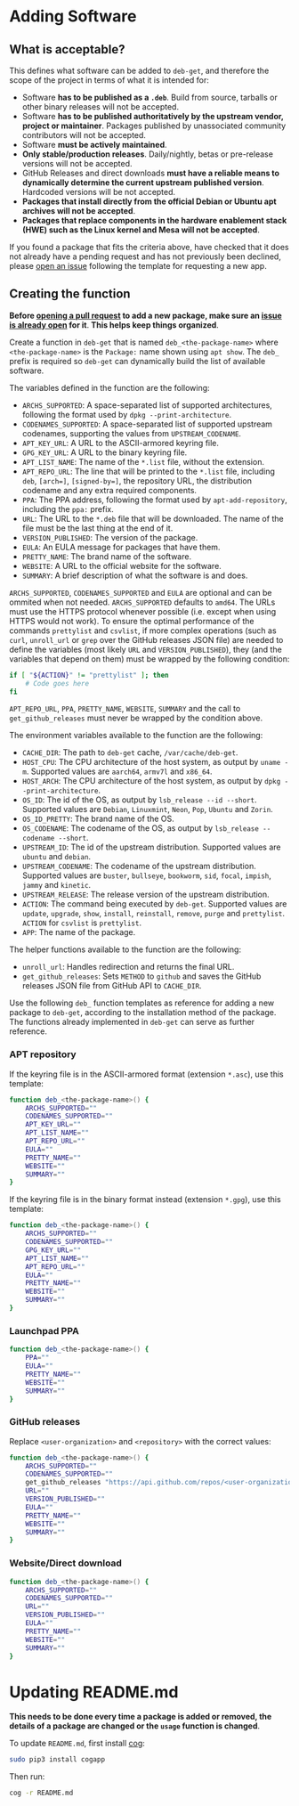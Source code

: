 # Adding Software
## What is acceptable?
This defines what software can be added to `deb-get`, and therefore the scope of the project in terms of what it is intended for:
* Software **has to be published as a `.deb`**. Build from source, tarballs or other binary releases will not be accepted.
* Software **has to be published authoritatively by the upstream vendor, project or maintainer**. Packages published by unassociated community contributors will not be accepted.
* Software **must be actively maintained**.
* **Only stable/production releases**. Daily/nightly, betas or pre-release versions will not be accepted.
* GitHub Releases and direct downloads **must have a reliable means to dynamically determine the current upstream published version**. Hardcoded versions will be not accepted.
* **Packages that install directly from the official Debian or Ubuntu apt archives will not be accepted**.
* **Packages that replace components in the hardware enablement stack (HWE) such as the Linux kernel and Mesa will not be accepted**.

If you found a package that fits the criteria above, have checked that it does not already have a pending request and has not previously been declined, please [open an issue](../../issues/new) following the template for requesting a new app.

## Creating the function
**Before [opening a pull request](../../pulls) to add a new package, make sure an [issue is already open](../../issues) for it**. **This helps keep things organized**.

Create a function in `deb-get` that is named `deb_<the-package-name>` where `<the-package-name>` is the `Package:` name shown using `apt show`. The `deb_` prefix is required so `deb-get` can dynamically build the list of available software.

The variables defined in the function are the following:
* `ARCHS_SUPPORTED`: A space-separated list of supported architectures, following the format used by `dpkg --print-architecture`.
* `CODENAMES_SUPPORTED`: A space-separated list of supported upstream codenames, supporting the values from `UPSTREAM_CODENAME`.
* `APT_KEY_URL`: A URL to the ASCII-armored keyring file.
* `GPG_KEY_URL`: A URL to the binary keyring file.
* `APT_LIST_NAME`: The name of the `*.list` file, without the extension.
* `APT_REPO_URL`: The line that will be printed to the `*.list` file, including `deb`, `[arch=]`, `[signed-by=]`, the repository URL, the distribution codename and any extra required components.
* `PPA`: The PPA address, following the format used by `apt-add-repository`, including the `ppa:` prefix.
* `URL`: The URL to the `*.deb` file that will be downloaded. The name of the file must be the last thing at the end of it.
* `VERSION_PUBLISHED`: The version of the package.
* `EULA`: An EULA message for packages that have them.
* `PRETTY_NAME`: The brand name of the software.
* `WEBSITE`: A URL to the official website for the software.
* `SUMMARY`: A brief description of what the software is and does.

`ARCHS_SUPPORTED`, `CODENAMES_SUPPORTED` and `EULA` are optional and can be ommited when not needed. `ARCHS_SUPPORTED` defaults to `amd64`. The URLs must use the HTTPS protocol whenever possible (i.e. except when using HTTPS would not work). To ensure the optimal performance of the commands `prettylist` and `csvlist`, if more complex operations (such as `curl`, `unroll_url` or `grep` over the GitHub releases JSON file) are needed to define the variables (most likely `URL` and `VERSION_PUBLISHED`), they (and the variables that depend on them) must be wrapped by the following condition:
```bash
if [ "${ACTION}" != "prettylist" ]; then
    # Code goes here
fi
```

`APT_REPO_URL`, `PPA`, `PRETTY_NAME`, `WEBSITE`, `SUMMARY` and the call to `get_github_releases` must never be wrapped by the condition above.

The environment variables available to the function are the following:
* `CACHE_DIR`: The path to `deb-get` cache, `/var/cache/deb-get`.
* `HOST_CPU`: The CPU architecture of the host system, as output by `uname -m`. Supported values are `aarch64`, `armv7l` and `x86_64`.
* `HOST_ARCH`: The CPU architecture of the host system, as output by `dpkg --print-architecture`.
* `OS_ID`: The id of the OS, as output by `lsb_release --id --short`. Supported values are `Debian`, `Linuxmint`, `Neon`, `Pop`, `Ubuntu` and `Zorin`.
* `OS_ID_PRETTY`: The brand name of the OS.
* `OS_CODENAME`: The codename of the OS, as output by `lsb_release --codename --short`.
* `UPSTREAM_ID`: The id of the upstream distribution. Supported values are `ubuntu` and `debian`.
* `UPSTREAM_CODENAME`: The codename of the upstream distribution. Supported values are `buster`, `bullseye`, `bookworm`, `sid`, `focal`, `impish`, `jammy` and `kinetic`.
* `UPSTREAM_RELEASE`: The release version of the upstream distribution.
* `ACTION`: The command being executed by `deb-get`. Supported values are `update`, `upgrade`, `show`, `install`, `reinstall`, `remove`, `purge` and `prettylist`. `ACTION` for `csvlist` is `prettylist`.
* `APP`: The name of the package.

The helper functions available to the function are the following:
* `unroll_url`: Handles redirection and returns the final URL.
* `get_github_releases`: Sets `METHOD` to `github` and saves the GitHub releases JSON file from GitHub API to `CACHE_DIR`.

Use the following `deb_` function templates as reference for adding a new package to `deb-get`, according to the installation method of the package. The functions already implemented in `deb-get` can serve as further reference.

### APT repository
If the keyring file is in the ASCII-armored format (extension `*.asc`), use this template:
```bash
function deb_<the-package-name>() {
    ARCHS_SUPPORTED=""
    CODENAMES_SUPPORTED=""
    APT_KEY_URL=""
    APT_LIST_NAME=""
    APT_REPO_URL=""
    EULA=""
    PRETTY_NAME=""
    WEBSITE=""
    SUMMARY=""
}
```
If the keyring file is in the binary format instead (extension `*.gpg`), use this template:
```bash
function deb_<the-package-name>() {
    ARCHS_SUPPORTED=""
    CODENAMES_SUPPORTED=""
    GPG_KEY_URL=""
    APT_LIST_NAME=""
    APT_REPO_URL=""
    EULA=""
    PRETTY_NAME=""
    WEBSITE=""
    SUMMARY=""
}
```

### Launchpad PPA
```bash
function deb_<the-package-name>() {
    PPA=""
    EULA=""
    PRETTY_NAME=""
    WEBSITE=""
    SUMMARY=""
}
```

### GitHub releases
Replace `<user-organization>` and `<repository>` with the correct values:
```bash
function deb_<the-package-name>() {
    ARCHS_SUPPORTED=""
    CODENAMES_SUPPORTED=""
    get_github_releases "https://api.github.com/repos/<user-organization>/<repository>/releases/latest"
    URL=""
    VERSION_PUBLISHED=""
    EULA=""
    PRETTY_NAME=""
    WEBSITE=""
    SUMMARY=""
}
```

### Website/Direct download
```bash
function deb_<the-package-name>() {
    ARCHS_SUPPORTED=""
    CODENAMES_SUPPORTED=""
    URL=""
    VERSION_PUBLISHED=""
    EULA=""
    PRETTY_NAME=""
    WEBSITE=""
    SUMMARY=""
}
```

# Updating README.md
**This needs to be done every time a package is added or removed, the details of a package are changed or the `usage` function is changed**.

To update `README.md`, first install [cog](https://pypi.org/project/cogapp):
```bash
sudo pip3 install cogapp
```
Then run:
```bash
cog -r README.md
```
